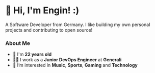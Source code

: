 # 👋 Hi, I'm Engin! :)
A Software Developer from Germany. I like building my own personal projects and contributing to open source!

### About Me
- 🧑 I'm **22 years old**
- 👨‍💻 I work as a **Junior DevOps Engineer** at **Generali**
- 👀 I’m interested in **Music**, **Sports**, **Gaming** and **Technology**
